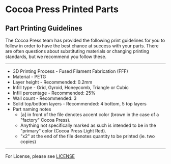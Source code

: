 # Cocoa Press Printed Parts

## Part Printing Guidelines

The Cocoa Press team has provided the following print guidelines for you to follow in order to have the best chance at success with your parts. There are often questions about substituting materials or changing printing standards, but we recommend you follow these.

------------------------------------------------------------------

- 3D Printing Process - Fused Filament Fabrication (FFF) 
- Material - PETG
- Layer height - Recommended: 0.2mm
- Infill type - Grid, Gyroid, Honeycomb, Triangle or Cubic
- Infill percentage - Recommended: 25%
- Wall count - Recommended: 3
- Solid top/bottom layers - Recommended: 4 bottom, 5 top layers
-  Part naming notes
    - [a] in front of the file denotes accent color (brown in the case of a "factory" Cocoa Press). 
    - Anything not specifically marked as such is intended to be in the "primary" color (Cocoa Press Light Red).
    - "x2" at the end of the file denotes quantity to be printed (ie. two copies)

------------------------------------------------------------------

For License, please see [LICENSE](LICENSE)